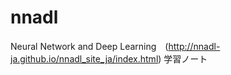 # nnadl

Neural Network and Deep Learning　(http://nnadl-ja.github.io/nnadl_site_ja/index.html) 学習ノート
